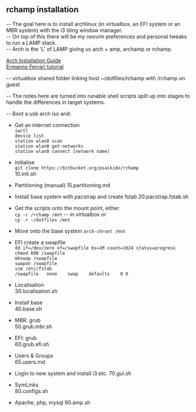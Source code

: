 ## rchamp installation

-- The goal here is to install archlinux (in virtualbox, an EFI system or an MBR system) with the i3 tiling window manager.  
-- On top of this there will be my neovim preferences and personal tweaks to run a LAMP stack.  
-- Arch is the 'L' of LAMP giving us arch + amp, archamp or rchamp.

[Arch Installation Guide](https://wiki.archlinux.org/title/Installation_guide)  
[Ermanno Ferrari tutorial](https://youtu.be/8T0vvf1xm58)  

-- virtualbox shared folder linking host ~/dotfiles/rchamp with /rchamp on guest  

-- The notes here are turned into runable shell scripts split up into stages to handle the differences in target systems.  

-- Boot a usb arch iso and:  

- Get an internet connection  
    `iwctl`  
    `device list`  
    `station wlan0 scan`  
    `station wlan0 get-networks`  
    `station wlan0 connect [network name]`  

 
- initialise  
    `git clone https://bitbucket.org/psaikido/rchamp`  
    10.init.sh
    

- Partitioning (manual)
    15.partitioning.md


- Install base system with pacstrap and create fstab
    20.pacstrap.fstab.sh


- Get the scripts onto the mount point, either  
    `cp -r /rchamp /mnt` -- in virtualbox or   
    `cp -r ~/dotfiles /mnt`  


- Move onto the base system
    `arch-chroot /mnt`  


- EFI create a swapfile  
    `dd if=/dev/zero of=/swapfile bs=1M count=1024 status=progress`  
    `chmod 600 /swapfile`  
    `mkswap /swapfile`  
    `swapon /swapfile`  
    `vim /etc/fstab`  
    `/swapfile   none    swap    defaults    0 0`  


- Localisation  
    30.localisation.sh  


- Install base   
    40.base.sh  


- MBR: grub  
    50.grub.mbr.sh  


- EFI: grub  
    60.grub.efi.sh  


- Users & Groups  
    65.users.md


- Login to new system and install i3 etc.
    70.gui.sh


- SymLinks  
    80.configs.sh


- Apache, php, mysql
    90.amp.sh
